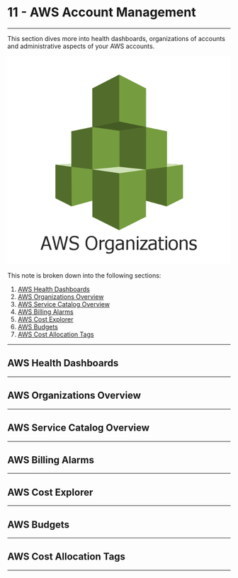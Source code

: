 
# 11 - AWS Account Management #
_____________________________________________

This section dives more into health dashboards, organizations of accounts and administrative aspects of your AWS accounts.

<p align=center>
    <img src="../Images/11-preview.png">
</p>

This note is broken down into the following sections:

1.  [AWS Health Dashboards](#aws-health-dashboards)
2.  [AWS Organizations Overview](#aws-organizations-overview)
3.  [AWS Service Catalog Overview](#aws-service-catalog-overview)
4.  [AWS Billing Alarms](#aws-billing-alarms)
5.  [AWS Cost Explorer](#aws-cost-explorer)
6.  [AWS Budgets](#aws-budgets)
7.  [AWS Cost Allocation Tags](#aws-cost-allocation-tags)

_____________________________________________

## AWS Health Dashboards ##


_____________________________________________

## AWS Organizations Overview ##


_____________________________________________

## AWS Service Catalog Overview ##


_____________________________________________

## AWS Billing Alarms ##


_____________________________________________

## AWS Cost Explorer ##


_____________________________________________

## AWS Budgets ##


_____________________________________________

## AWS Cost Allocation Tags ##


_____________________________________________
